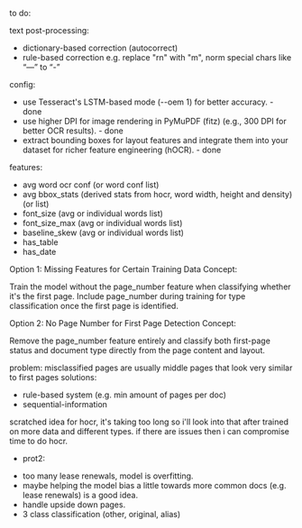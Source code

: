 to do:

text post-processing:

- dictionary-based correction (autocorrect)
- rule-based correction e.g. replace "rn" with "m", norm special chars like “—” to “-”

config:

- use Tesseract's LSTM-based mode (--oem 1) for better accuracy. - done
- use higher DPI for image rendering in PyMuPDF (fitz) (e.g., 300 DPI for better OCR results). - done
- extract bounding boxes for layout features and integrate them into your dataset for richer feature engineering (hOCR). - done

features:

- avg word ocr conf (or word conf list)
- avg bbox_stats (derived stats from hocr, word width, height and density) (or list)
- font_size (avg or individual words list)
- font_size_max (avg or individual words list)
- baseline_skew (avg or individual words list)
- has_table
- has_date

Option 1: Missing Features for Certain Training Data
Concept:

Train the model without the page_number feature when classifying whether it's the first page.
Include page_number during training for type classification once the first page is identified.

Option 2: No Page Number for First Page Detection
Concept:

Remove the page_number feature entirely and classify both first-page status and document type directly from the page content and layout.

problem: misclassified pages are usually middle pages that look very similar to first pages
solutions:

- rule-based system (e.g. min amount of pages per doc)
- sequential-information

scratched idea for hocr, it's taking too long so i'll look into that after trained on more data and different types.
if there are issues then i can compromise time to do hocr.

- prot2:

* too many lease renewals, model is overfitting.
* maybe helping the model bias a little towards more common docs (e.g. lease renewals) is a good idea.
* handle upside down pages.
* 3 class classification (other, original, alias)
